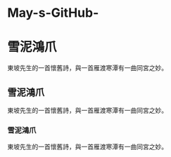 # May-s-GitHub-
# 雪泥鴻爪
東坡先生的一首懷舊詩，與一首雁渡寒潭有一曲同宮之妙。
## 雪泥鴻爪
東坡先生的一首懷舊詩，與一首雁渡寒潭有一曲同宮之妙。
### 雪泥鴻爪
東坡先生的一首懷舊詩，與一首雁渡寒潭有一曲同宮之妙。
